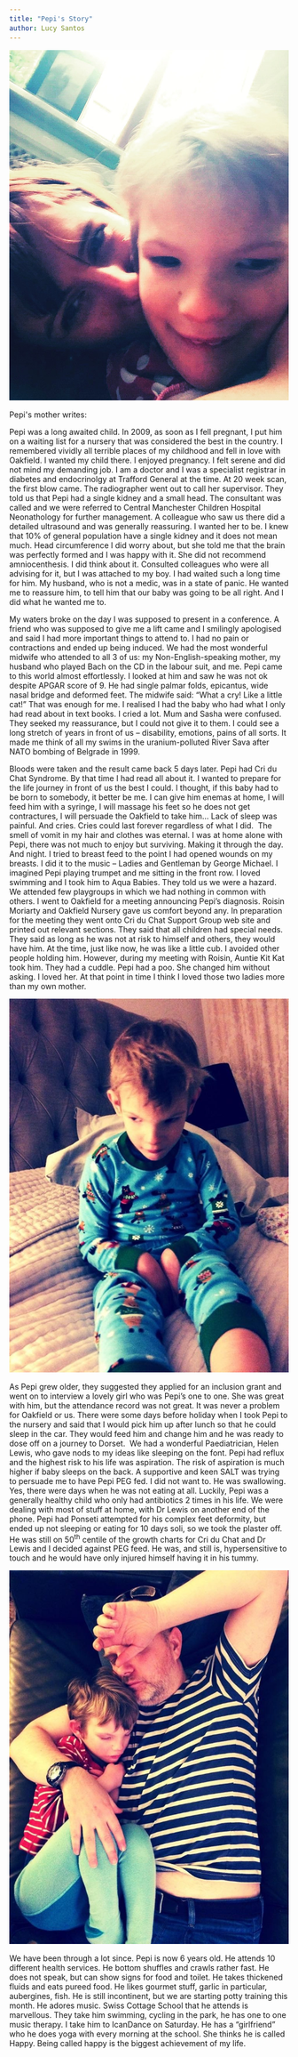 ```yaml
---
title: "Pepi's Story"
author: Lucy Santos
---
```



![Pepi](/uploads/versions/image1---x----960-1199x---.jpeg)

Pepi's mother writes:&nbsp;

Pepi was a long awaited child. In 2009, as soon as I fell pregnant, I put him on a waiting list for a nursery that was considered the best in the country. I remembered vividly all terrible places of my childhood and fell in love with Oakfield. I wanted my child there. I enjoyed pregnancy. I felt serene and did not mind my demanding job. I am a doctor and I was a specialist registrar in diabetes and endocrinolgy at Trafford General at the time. At 20 week scan, the first blow came. The radiographer went out to call her supervisor. They told us that Pepi had a single kidney and a small head. The consultant was called and we were referred to Central Manchester Children Hospital Neonathology for further management. A colleague who saw us there did a detailed ultrasound and was generally reassuring. I wanted her to be. I knew that 10% of general population have a single kidney and it does not mean much. Head circumference I did worry about, but she told me that the brain was perfectly formed and I was happy with it. She did not recommend amniocenthesis. I did think about it. Consulted colleagues who were all advising for it, but I was attached to my boy. I had waited such a long time for him. My husband, who is not a medic, was in a state of panic. He wanted me to reassure him, to tell him that our baby was going to be all right. And I did what he wanted me to.

My waters broke on the day I was supposed to present in a conference. A friend who was supposed to give me a lift came and I smilingly apologised and said I had more important things to attend to. I had no pain or contractions and ended up being induced. We had the most wonderful midwife who attended to all 3 of us: my Non-English-speaking mother, my husband who played Bach on the CD in the labour suit, and me. Pepi came to this world almost effortlessly. I looked at him and saw he was not ok despite APGAR score of 9. He had single palmar folds, epicantus, wide nasal bridge and deformed feet. The midwife said: “What a cry! Like a little cat!” That was enough for me. I realised I had the baby who had what I only had read about in text books. I cried a lot. Mum and Sasha were confused. They seeked my reassurance, but I could not give it to them. I could see a long stretch of years in front of us – disability, emotions, pains of all sorts. It made me think of all my swims in the uranium-polluted River Sava after NATO bombing of Belgrade in 1999. &nbsp;

Bloods were taken and the result came back 5 days later. Pepi had Cri du Chat Syndrome. By that time I had read all about it. I wanted to prepare for the life journey in front of us the best I could. I thought, if this baby had to be born to somebody, it better be me. I can give him enemas at home, I will feed him with a syringe, I will massage his feet so he does not get contractures, I will persuade the Oakfield to take him… Lack of sleep was painful. And cries. Cries could last forever regardless of what I did.&nbsp; The smell of vomit in my hair and clothes was eternal. I was at home alone with Pepi, there was not much to enjoy but surviving. Making it through the day. And night. I tried to breast feed to the point I had opened wounds on my breasts. I did it to the music – Ladies and Gentleman by George Michael. I imagined Pepi playing trumpet and me sitting in the front row. I loved swimming and I took him to Aqua Babies. They told us we were a hazard. We attended few playgroups in which we had nothing in common with others. I went to Oakfield for a meeting announcing Pepi’s diagnosis. Roisin Moriarty and Oakfield Nursery gave us comfort beyond any. In preparation for the meeting they went onto Cri du Chat Support Group web site and printed out relevant sections. They said that all children had special needs. They said as long as he was not at risk to himself and others, they would have him. At the time, just like now, he was like a little cub. I avoided other people holding him. However, during my meeting with Roisin, Auntie Kit Kat took him. They had a cuddle. Pepi had a poo. She changed him without asking. I loved her. At that point in time I think I loved those two ladies more than my own mother. &nbsp;&nbsp;

![Pepi](/uploads/versions/image2---x----720-960x---.jpeg)

As Pepi grew older, they suggested they applied for an inclusion grant and went on to interview a lovely girl who was Pepi’s one to one. She was great with him, but the attendance record was not great. It was never a problem for Oakfield or us. There were some days before holiday when I took Pepi to the nursery and said that I would pick him up after lunch so that he could sleep in the car. They would feed him and change him and he was ready to dose off on a journey to Dorset.&nbsp; We had a wonderful Paediatrician, Helen Lewis, who gave nods to my ideas like sleeping on the font. Pepi had reflux and the highest risk to his life was aspiration. The risk of aspiration is much higher if baby sleeps on the back. A supportive and keen SALT was trying to persuade me to have Pepi PEG fed. I did not want to. He was swallowing. Yes, there were days when he was not eating at all. Luckily, Pepi was a generally healthy child who only had antibiotics 2 times in his life. We were dealing with most of stuff at home, with Dr Lewis on another end of the phone. Pepi had Ponseti attempted for his complex feet deformity, but ended up not sleeping or eating for 10 days soli, so we took the plaster off. He was still on 50<sup>th</sup> centile of the growth charts for Cri du Chat and Dr Lewis and I decided against PEG feed. He was, and still is, hypersensitive to touch and he would have only injured himself having it in his tummy.

![Pepi](/uploads/versions/image3---x----720-960x---.jpeg)

We have been through a lot since. Pepi is now 6 years old. He attends 10 different health services. He bottom shuffles and crawls rather fast. He does not speak, but can show signs for food and toilet. He takes thickened fluids and eats pureed food. He likes gourmet stuff, garlic in particular, aubergines, fish. He is still incontinent, but we are starting potty training this month. He adores music. Swiss Cottage School that he attends is marvellous. They take him swimming, cycling in the park, he has one to one music therapy. I take him to IcanDance on Saturday. He has a “girlfriend” who he does yoga with every morning at the school. She thinks he is called Happy. Being called happy is the biggest achievement of my life.
